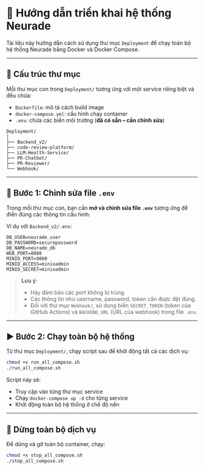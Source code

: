 # 🚀 Hướng dẫn triển khai hệ thống Neurade

Tài liệu này hướng dẫn cách sử dụng thư mục `Deployment` để chạy toàn bộ hệ thống Neurade bằng Docker và Docker Compose.

---

## 🧱 Cấu trúc thư mục

Mỗi thư mục con trong `Deployment/` tương ứng với một service riêng biệt và đều chứa:

- `Dockerfile`: mô tả cách build image
- `docker-compose.yml`: cấu hình chạy container
- `.env`: chứa các biến môi trường (**đã có sẵn – cần chỉnh sửa**)

```plaintext
Deployment/
│
├── Backend_v2/
├── code-review-platform/
├── LLM-Health-Service/
├── PR-Chatbot/
├── PR-Reviewer/
└── Webhook/
```

---

## 🔧 Bước 1: Chỉnh sửa file `.env`

Trong mỗi thư mục con, bạn cần **mở và chỉnh sửa file `.env`** tương ứng để điền đúng các thông tin cấu hình:

Ví dụ với `Backend_v2/.env`:

```env
DB_USER=neurade_user
DB_PASSWORD=securepassword
DB_NAME=neurade_db
WEB_PORT=8080
MINIO_PORT=9000
MINIO_ACCESS=minioadmin
MINIO_SECRET=minioadmin
```

> **Lưu ý**: 
> - Hãy đảm bảo các port không bị trùng.
> - Các thông tin như username, password, token cần được đặt đúng.
> - Đối với thư mục `Webhook/`, sử dụng biến `SECRET_TOKEN` (token của GitHub Actions) và `BACKEND_URL` (URL của webhook) trong file `.env`.

---

## ▶️ Bước 2: Chạy toàn bộ hệ thống

Từ thư mục `Deployment/`, chạy script sau để khởi động tất cả các dịch vụ:

```bash
chmod +x run_all_compose.sh
./run_all_compose.sh
```

Script này sẽ:

- Truy cập vào từng thư mục service
- Chạy `docker-compose up -d` cho từng service
- Khởi động toàn bộ hệ thống ở chế độ nền

---

## 🛑 Dừng toàn bộ dịch vụ

Để dừng và gỡ toàn bộ container, chạy:

```bash
chmod +x stop_all_compose.sh
./stop_all_compose.sh
```
